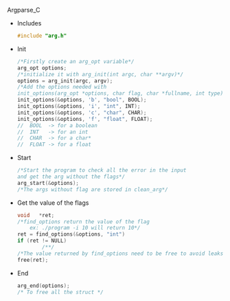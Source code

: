 Argparse_C

- Includes
    
    ```c
    #include "arg.h"
    ```
    
- Init
    
    ```c
    /*Firstly create an arg_opt variable*/
    arg_opt	options;
    /*initialize it with arg_init(int argc, char **argv)*/
    options = arg_init(argc, argv);
    /*Add the options needed with 
    init_options(arg_opt *options, char flag, char *fullname, int type)*/
    init_options(&options, 'b', "bool", BOOL);
    init_options(&options, 'i', "int", INT);
    init_options(&options, 'c', "char", CHAR);
    init_options(&options, 'f', "float", FLOAT);
    //  BOOL  -> for a boolean
    //  INT   -> for an int
    //  CHAR  -> for a char*
    //  FLOAT -> for a float 
    ```
    
- Start
    
    ```c
    /*Start the program to check all the error in the input
    and get the arg without the flags*/
    arg_start(&options);
    /*The args without flag are stored in clean_arg*/
    ```
    
- Get the value of the flags
    
    ```c
    void   *ret;
    /*find_options return the value of the flag
    	ex: ./program -i 10 will return 10*/
    ret = find_options(&options, "int")
    if (ret != NULL)
    		/**/
    /*The value returned by find_options need to be free to avoid leaks*/
    free(ret);
    ```
    
- End
    
    ```c
    arg_end(options);
    /* To free all the struct */
    ```
